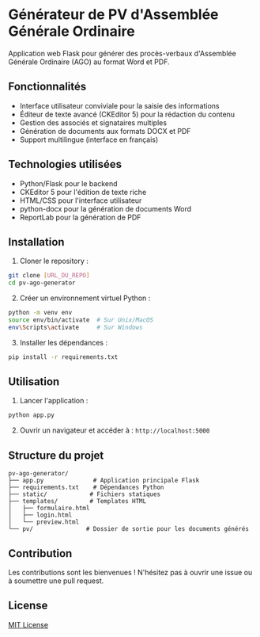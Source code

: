 # Générateur de PV d'Assemblée Générale Ordinaire

Application web Flask pour générer des procès-verbaux d'Assemblée Générale Ordinaire (AGO) au format Word et PDF.

## Fonctionnalités

- Interface utilisateur conviviale pour la saisie des informations
- Éditeur de texte avancé (CKEditor 5) pour la rédaction du contenu
- Gestion des associés et signataires multiples
- Génération de documents aux formats DOCX et PDF
- Support multilingue (interface en français)

## Technologies utilisées

- Python/Flask pour le backend
- CKEditor 5 pour l'édition de texte riche
- HTML/CSS pour l'interface utilisateur
- python-docx pour la génération de documents Word
- ReportLab pour la génération de PDF

## Installation

1. Cloner le repository :
```bash
git clone [URL_DU_REPO]
cd pv-ago-generator
```

2. Créer un environnement virtuel Python :
```bash
python -m venv env
source env/bin/activate  # Sur Unix/MacOS
env\Scripts\activate     # Sur Windows
```

3. Installer les dépendances :
```bash
pip install -r requirements.txt
```

## Utilisation

1. Lancer l'application :
```bash
python app.py
```

2. Ouvrir un navigateur et accéder à : `http://localhost:5000`

## Structure du projet

```
pv-ago-generator/
├── app.py              # Application principale Flask
├── requirements.txt    # Dépendances Python
├── static/            # Fichiers statiques
├── templates/         # Templates HTML
│   ├── formulaire.html
│   ├── login.html
│   └── preview.html
└── pv/               # Dossier de sortie pour les documents générés
```

## Contribution

Les contributions sont les bienvenues ! N'hésitez pas à ouvrir une issue ou à soumettre une pull request.

## License

[MIT License](LICENSE)
